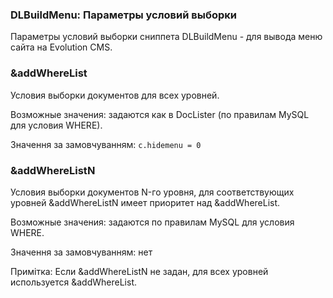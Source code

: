 
<meta http-equiv="Content-Type" content="text/html; charset=utf-8">
<h3>DLBuildMenu: Параметры условий выборки </h3> 
Параметры условий выборки cниппета DLBuildMenu - для вывода меню сайта на Evolution CMS.	
<br>
<h3 class="sub-header text-bold">&amp;addWhereList</h3>
<p>Условия выборки документов для всех уровней.</p>
<p>Возможные значения: задаются как в DocLister (по правилам MySQL для условия WHERE).</p>
<p>Значення за замовчуванням: <code>c.hidemenu = 0</code></p>
<h3 class="sub-header text-bold">&amp;addWhereListN</h3>
<p>Условия выборки документов N-го уровня, для соответствующих уровней &amp;addWhereListN имеет приоритет над &amp;addWhereList.</p>
<p>Возможные значения: задаются по правилам MySQL для условия WHERE.</p>
<p>Значення за замовчуванням: нет</p>
<p>Примітка: Если &amp;addWhereListN не задан, для всех уровней используется &amp;addWhereList.</p>